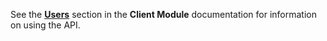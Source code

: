 See the __[Users](/client-module/users/)__ section in the __Client Module__ documentation for information on using the API.